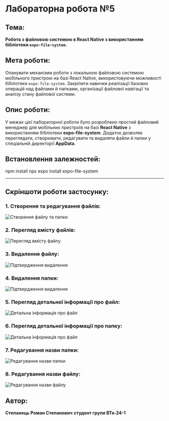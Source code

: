 # Лабораторна робота №5

## Тема:
**Робота з файловою системою в React Native з використанням бібліотеки `expo-file-system`.**

## Мета роботи:
Опанувати механізми роботи з локальною файловою системою мобільного пристрою на базі React Native, використовуючи можливості бібліотеки `expo-file-system`. Закріпити навички реалізації базових операцій над файлами й папками, організації файлової навігації та аналізу стану файлової системи.

## Опис роботи:
У межах цієї лабораторної роботи було розроблено простий файловий менеджер для мобільних пристроїв на базі **React Native** з використанням бібліотеки **expo-file-system**.
Додаток дозволяє переглядати, створювати, редагувати та видаляти файли й папки у спеціальній директорії **AppData**.


## Встановлення залежностей:
npm install
npx expo install expo-file-system

---

## Скріншоти роботи застосунку:

### 1. Створення та редагування файлів: 
![Створення файлу та папки](screenshots/foto1.png)

### 2. Перегляд вмісту файлів: 
![Перегляд вмісту файлу](screenshots/foto2.png)

### 3. Видалення файлу: 
![Підтвердження видалення](screenshots/foto3.png)

### 4. Видалення папки: 
![Підтвердження видалення](screenshots/foto4.png)

### 5. Перегляд детальної інформації про файл:
![Детальна інформація про файл](screenshots/foto5.png)

### 6. Перегляд детальної інформації про папку:
![Детальна інформація про файл](screenshots/foto6.png)

### 7. Редагування назви папки:
![Редагування назви папки](screenshots/foto7.png)

### 8. Редагування назви файлу:
![Редагування назви файлу](screenshots/foto8.png)

## Автор:
**Степанець Роман Степанович**  **студент групи ВТк-24-1**
